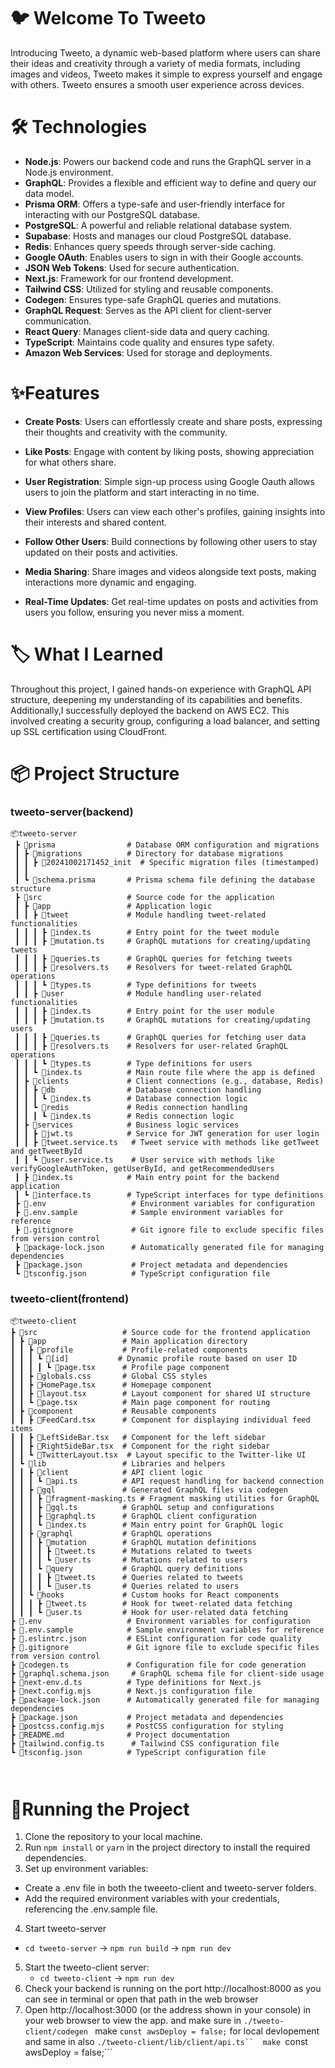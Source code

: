 # 🐦 Welcome To Tweeto

Introducing Tweeto, a dynamic web-based platform where users can share their ideas and creativity through a variety of media formats, including images and videos, Tweeto makes it simple to express yourself and engage with others. Tweeto ensures a smooth user experience across devices.

# 🛠️ Technologies

- **Node.js**: Powers our backend code and runs the GraphQL server in a Node.js environment.
- **GraphQL**: Provides a flexible and efficient way to define and query our data model.
- **Prisma ORM**: Offers a type-safe and user-friendly interface for interacting with our PostgreSQL database.
- **PostgreSQL**: A powerful and reliable relational database system.
- **Supabase**: Hosts and manages our cloud PostgreSQL database.
- **Redis**: Enhances query speeds through server-side caching.
- **Google OAuth**: Enables users to sign in with their Google accounts.
- **JSON Web Tokens**: Used for secure authentication.
- **Next.js**: Framework for our frontend development.
- **Tailwind CSS**: Utilized for styling and reusable components.
- **Codegen**: Ensures type-safe GraphQL queries and mutations.
- **GraphQL Request**: Serves as the API client for client-server communication.
- **React Query**: Manages client-side data and query caching.
- **TypeScript**: Maintains code quality and ensures type safety.
- **Amazon Web Services**: Used for storage and deployments.

# ✨Features

- **Create Posts**: Users can effortlessly create and share posts, expressing their thoughts and creativity with the community.

- **Like Posts**: Engage with content by liking posts, showing appreciation for what others share.

- **User Registration**: Simple sign-up process using Google Oauth allows users to join the platform and start interacting in no time.

- **View Profiles**: Users can view each other's profiles, gaining insights into their interests and shared content.

- **Follow Other Users**: Build connections by following other users to stay updated on their posts and activities.

- **Media Sharing**: Share images and videos alongside text posts, making interactions more dynamic and engaging.

- **Real-Time Updates**: Get real-time updates on posts and activities from users you follow, ensuring you never miss a moment.



# 🏷️ What I Learned

Throughout this project, I gained  hands-on experience with GraphQL API structure, deepening my understanding of its capabilities and benefits. Additionally,I successfully deployed the backend on AWS EC2. This involved creating a security group, configuring a load balancer, and setting up SSL certification using CloudFront.


# 📦 Project Structure

 ### tweeto-server(backend)
```
📦tweeto-server
 ┣ 📂prisma                # Database ORM configuration and migrations
 ┃ ┣ 📂migrations          # Directory for database migrations
 ┃ ┃ ┣ 📂20241002171452_init  # Specific migration files (timestamped)
 ┃ ┃ 
 ┃ ┗ 📜schema.prisma       # Prisma schema file defining the database structure
 ┣ 📂src                   # Source code for the application
 ┃ ┣ 📂app                 # Application logic
 ┃ ┃ ┣ 📂tweet             # Module handling tweet-related functionalities
 ┃ ┃ ┃ ┣ 📜index.ts        # Entry point for the tweet module
 ┃ ┃ ┃ ┣ 📜mutation.ts     # GraphQL mutations for creating/updating tweets
 ┃ ┃ ┃ ┣ 📜queries.ts      # GraphQL queries for fetching tweets
 ┃ ┃ ┃ ┣ 📜resolvers.ts    # Resolvers for tweet-related GraphQL operations
 ┃ ┃ ┃ ┗ 📜types.ts        # Type definitions for tweets
 ┃ ┃ ┣ 📂user              # Module handling user-related functionalities
 ┃ ┃ ┃ ┣ 📜index.ts        # Entry point for the user module
 ┃ ┃ ┃ ┣ 📜mutation.ts     # GraphQL mutations for creating/updating users
 ┃ ┃ ┃ ┣ 📜queries.ts      # GraphQL queries for fetching user data
 ┃ ┃ ┃ ┣ 📜resolvers.ts    # Resolvers for user-related GraphQL operations
 ┃ ┃ ┃ ┗ 📜types.ts        # Type definitions for users
 ┃ ┃ ┗ 📜index.ts          # Main route file where the app is defined
 ┃ ┣ 📂clients             # Client connections (e.g., database, Redis)
 ┃ ┃ ┣ 📂db                # Database connection handling
 ┃ ┃ ┃ ┗ 📜index.ts        # Database connection logic
 ┃ ┃ ┗ 📂redis             # Redis connection handling
 ┃ ┃ ┃ ┗ 📜index.ts        # Redis connection logic
 ┃ ┣ 📂services            # Business logic services
 ┃ ┃ ┣ 📜jwt.ts            # Service for JWT generation for user login
 ┃ ┃ ┣ 📜tweet.service.ts   # Tweet service with methods like getTweet and getTweetById
 ┃ ┃ ┗ 📜user.service.ts    # User service with methods like verifyGoogleAuthToken, getUserById, and getRecommendedUsers
 ┃ ┣ 📜index.ts            # Main entry point for the backend application
 ┃ ┗ 📜interface.ts        # TypeScript interfaces for type definitions
 ┣ 📜.env                   # Environment variables for configuration
 ┣ 📜.env.sample            # Sample environment variables for reference
 ┣ 📜.gitignore             # Git ignore file to exclude specific files from version control
 ┣ 📜package-lock.json      # Automatically generated file for managing dependencies
 ┣ 📜package.json           # Project metadata and dependencies
 ┗ 📜tsconfig.json          # TypeScript configuration file

 ```

 ### tweeto-client(frontend)

 ```
📦tweeto-client
 ┣ 📂src                   # Source code for the frontend application
 ┃ ┣ 📂app                 # Main application directory
 ┃ ┃ ┣ 📂profile           # Profile-related components
 ┃ ┃ ┃ ┗ 📂[id]           # Dynamic profile route based on user ID
 ┃ ┃ ┃ ┃ ┗ 📜page.tsx      # Profile page component
 ┃ ┃ ┣ 📜globals.css       # Global CSS styles
 ┃ ┃ ┣ 📜HomePage.tsx      # Homepage component
 ┃ ┃ ┣ 📜layout.tsx        # Layout component for shared UI structure
 ┃ ┃ ┗ 📜page.tsx          # Main page component for routing
 ┃ ┣ 📂component           # Reusable components
 ┃ ┃ ┣ 📜FeedCard.tsx      # Component for displaying individual feed items
 ┃ ┃ ┣ 📜LeftSideBar.tsx   # Component for the left sidebar
 ┃ ┃ ┣ 📜RightSideBar.tsx  # Component for the right sidebar
 ┃ ┃ ┗ 📜TwitterLayout.tsx  # Layout specific to the Twitter-like UI
 ┃ ┗ 📂lib                 # Libraries and helpers
 ┃ ┃ ┣ 📂client            # API client logic
 ┃ ┃ ┃ ┗ 📜api.ts          # API request handling for backend connection
 ┃ ┃ ┣ 📂gql               # Generated GraphQL files via codegen
 ┃ ┃ ┃ ┣ 📜fragment-masking.ts # Fragment masking utilities for GraphQL
 ┃ ┃ ┃ ┣ 📜gql.ts          # GraphQL setup and configurations
 ┃ ┃ ┃ ┣ 📜graphql.ts      # GraphQL client configuration
 ┃ ┃ ┃ ┗ 📜index.ts        # Main entry point for GraphQL logic
 ┃ ┃ ┣ 📂graphql           # GraphQL operations
 ┃ ┃ ┃ ┣ 📂mutation        # GraphQL mutation definitions
 ┃ ┃ ┃ ┃ ┣ 📜tweet.ts      # Mutations related to tweets
 ┃ ┃ ┃ ┃ ┗ 📜user.ts       # Mutations related to users
 ┃ ┃ ┃ ┗ 📂query           # GraphQL query definitions
 ┃ ┃ ┃ ┃ ┣ 📜tweet.ts      # Queries related to tweets
 ┃ ┃ ┃ ┃ ┗ 📜user.ts       # Queries related to users
 ┃ ┃ ┗ 📂hooks             # Custom hooks for React components
 ┃ ┃ ┃ ┣ 📜tweet.ts        # Hook for tweet-related data fetching
 ┃ ┃ ┃ ┗ 📜user.ts         # Hook for user-related data fetching
 ┣ 📜.env                   # Environment variables for configuration
 ┣ 📜.env.sample            # Sample environment variables for reference
 ┣ 📜.eslintrc.json         # ESLint configuration for code quality
 ┣ 📜.gitignore             # Git ignore file to exclude specific files from version control
 ┣ 📜codegen.ts             # Configuration file for code generation
 ┣ 📜graphql.schema.json     # GraphQL schema file for client-side usage
 ┣ 📜next-env.d.ts          # Type definitions for Next.js
 ┣ 📜next.config.mjs        # Next.js configuration file
 ┣ 📜package-lock.json      # Automatically generated file for managing dependencies
 ┣ 📜package.json           # Project metadata and dependencies
 ┣ 📜postcss.config.mjs     # PostCSS configuration for styling
 ┣ 📜README.md              # Project documentation
 ┣ 📜tailwind.config.ts      # Tailwind CSS configuration file
 ┗ 📜tsconfig.json          # TypeScript configuration file



 ```
 

# 🏃Running the Project

1. Clone the repository to your local machine.
2. Run ```npm install``` or ```yarn``` in the project directory to install the required dependencies.
3. Set up environment variables: 
  - Create a .env file in both the tweeeto-client and tweeto-server folders.
  - Add the required environment variables with your credentials, referencing the .env.sample file.
4. Start tweeto-server
  - ``` cd tweeto-server ``` -> ``` npm run build ``` -> ``` npm run dev ```

5. Start the tweeto-client server:
   - ``` cd tweeto-client ``` ->  ``` npm run dev ```
6. Check your backend is running on the port   http://localhost:8000 as you can see in terminal or open that path in the web browser 
7. Open http://localhost:3000 (or the address shown in your console) in your web browser to view the app. and make sure in ```./tweeto-client/codegen ``` make ```const awsDeploy = false;``` for local devlopement and same in also ```./tweeto-client/lib/client/api.ts``  make ```const awsDeploy = false;```


